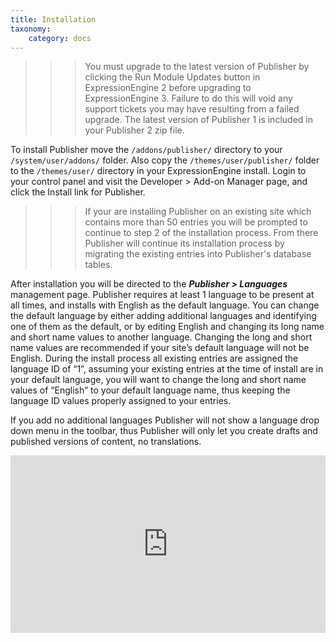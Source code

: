 ```yaml
---
title: Installation
taxonomy:
    category: docs
---
```


>>> You must upgrade to the latest version of Publisher by clicking the Run Module Updates button in ExpressionEngine 2 before upgrading to ExpressionEngine 3. Failure to do this will void any support tickets you may have resulting from a failed upgrade. The latest version of Publisher 1 is included in your Publisher 2 zip file.

To install Publisher move the ``/addons/publisher/`` directory to your ``/system/user/addons/`` folder. Also copy the ``/themes/user/publisher/`` folder to the ``/themes/user/`` directory in your ExpressionEngine install. Login to your control panel and visit the Developer > Add-on Manager page, and click the Install link for Publisher.

>>> If your are installing Publisher on an existing site which contains more than 50 entries you will be prompted to continue to step 2 of the installation process. From there Publisher will continue its installation process by migrating the existing entries into Publisher's database tables.

After installation you will be directed to the ***Publisher > Languages*** management page. Publisher requires at least 1 language to be present at all times, and installs with English as the default language. You can change the default language by either adding additional languages and identifying one of them as the default, or by editing English and changing its long name and short name values to another language. Changing the long and short name values are recommended if your site’s default language will not be English. During the install process all existing entries are assigned the language ID of “1”, assuming your existing entries at the time of install are in your default language, you will want to change the long and short name values of “English” to your default language name, thus keeping the language ID values properly assigned to your entries.

If you add no additional languages Publisher will not show a language drop down menu in the toolbar, thus Publisher will only let you create drafts and published versions of content, no translations.

<style>.embed-container { position: relative; padding-bottom: 56.25%; height: 0; overflow: hidden; max-width: 100%; height: auto; } .embed-container iframe, .embed-container object, .embed-container embed { position: absolute; top: 0; left: 0; width: 100%; height: 100%; }</style><div class='embed-container'><iframe src="https://player.vimeo.com/video/224449175" frameborder="0" webkitallowfullscreen mozallowfullscreen allowfullscreen></iframe></div>